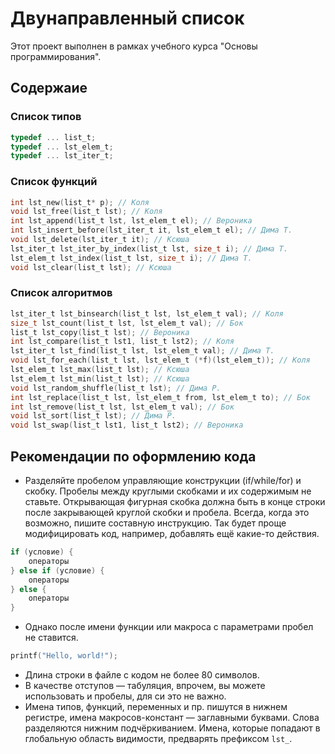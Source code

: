 # Двунаправленный список
Этот проект выполнен в рамках учебного курса "Основы программирования".

## Содержаие
### Список типов
```c
typedef ... list_t;
typedef ... lst_elem_t;
typedef ... lst_iter_t;
```

### Список функций
```c
int lst_new(list_t* p); // Коля
void lst_free(list_t lst); // Коля
int lst_append(list_t lst, lst_elem_t el); // Вероника
int lst_insert_before(lst_iter_t it, lst_elem_t el); // Дима Т.
void lst_delete(lst_iter_t it); // Ксюша
lst_iter_t lst_iter_by_index(list_t lst, size_t i); // Дима Т.
lst_elem_t lst_index(list_t lst, size_t i); // Дима Т.
void lst_clear(list_t lst); // Ксюша
```

### Список алгоритмов
```c
lst_iter_t lst_binsearch(list_t lst, lst_elem_t val); // Коля
size_t lst_count(list_t lst, lst_elem_t val); // Бок
list_t lst_copy(list_t lst); // Вероника
int lst_compare(list_t lst1, list_t lst2); // Коля
lst_iter_t lst_find(list_t lst, lst_elem_t val); // Дима Т.
void lst_for_each(list_t lst, lst_elem_t (*f)(lst_elem_t)); // Коля
lst_elem_t lst_max(list_t lst); // Ксюша
lst_elem_t lst_min(list_t lst); // Ксюша
void lst_random_shuffle(list_t lst); // Дима Р.
int lst_replace(list_t lst, lst_elem_t from, lst_elem_t to); // Бок
int lst_remove(list_t lst, lst_elem_t val); // Бок
void lst_sort(list_t lst); // Дима Р.
void lst_swap(list_t lst1, list_t lst2); // Вероника
```

## Рекомендации по оформлению кода
 * Разделяйте пробелом управляющие конструкции (if/while/for) и скобку. Пробелы между круглыми скобками и их содержимым не ставьте. Открывающая фигурная скобка должна быть в конце строки после закрывающей круглой скобки и пробела. Всегда, когда это возможно, пишите составную инструкцию. Так будет проще модифицировать код, например, добавлять ещё какие-то действия.
```c
if (условие) {
	операторы
} else if (условие) {
	операторы
} else {
	операторы
}
```
 * Однако после имени функции или макроса с параметрами пробел не ставится.
```c
printf("Hello, world!");
```
 * Длина строки в файле с кодом не более 80 символов.
 * В качестве отступов — табуляция, впрочем, вы можете использовать и пробелы, для си это не важно.
 * Имена типов, функций, переменных и пр. пишутся в нижнем регистре, имена макросов-констант — заглавными буквами. Слова разделяются нижним подчёркиванием. Имена, которые попадают в глобальную область видимости, предварять префиксом ```lst_```.
